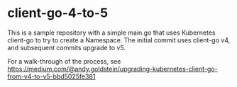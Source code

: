 # client-go-4-to-5

This is a sample repository with a simple main.go that uses Kubernetes client-go to try to create a
Namespace. The initial commit uses client-go v4, and subsequent commits upgrade to v5.

For a walk-through of the process, see
https://medium.com/@andy.goldstein/upgrading-kubernetes-client-go-from-v4-to-v5-bbd5025fe381
